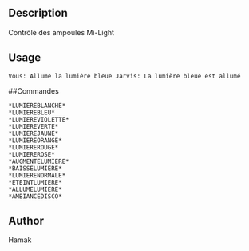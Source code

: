 <!---
IMPORTANT
=========
This README.md is displayed in the WebStore as well as within Jarvis app
Please do not change the structure of this file
Fill-in Description, Usage & Author sections
Make sure to rename the [en] folder into the language code your plugin is written in (ex: fr, es, de, it...)
For multi-language plugin:
- clone the language directory and translate commands/functions.sh
- optionally write the Description / Usage sections in several languages
-->
## Description
Contrôle des ampoules Mi-Light

## Usage
```
Vous: Allume la lumière bleue Jarvis: La lumière bleue est allumé
```
##Commandes 
```
*LUMIEREBLANCHE* 
*LUMIEREBLEU* 
*LUMIEREVIOLETTE* 
*LUMIEREVERTE* 
*LUMIEREJAUNE* 
*LUMIEREORANGE* 
*LUMIEREROUGE* 
*LUMIEREROSE* 
*AUGMENTELUMIERE* 
*BAISSELUMIERE* 
*LUMIERENORMALE* 
*ETEINTLUMIERE* 
*ALLUMELUMIERE* 
*AMBIANCEDISCO*
```
## Author
Hamak
